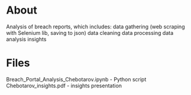 # About
Analysis of breach reports, which includes:
  data gathering (web scraping with Selenium lib, saving to json)
  data cleaning
  data processing
  data analysis
  insights 
  
# Files
Breach_Portal_Analysis_Chebotarov.ipynb - Python script
Chebotarov_insights.pdf - insights presentation 

